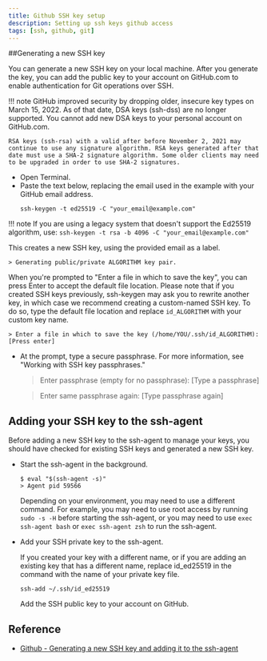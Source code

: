 ```yaml
---
title: Github SSH key setup
description: Setting up ssh keys github access
tags: [ssh, github, git]
---
```


##Generating a new SSH key

You can generate a new SSH key on your local machine. After you generate the key, you can add the public key to your account on GitHub.com to enable authentication for Git operations over SSH.

!!! note GitHub improved security by dropping older, insecure key types on March 15, 2022.
    As of that date, DSA keys (ssh-dss) are no longer supported. You cannot add new DSA keys to your personal account on GitHub.com.

    RSA keys (ssh-rsa) with a valid_after before November 2, 2021 may continue to use any signature algorithm. RSA keys generated after that date must use a SHA-2 signature algorithm. Some older clients may need to be upgraded in order to use SHA-2 signatures.

- Open Terminal.
- Paste the text below, replacing the email used in the example with your GitHub email address.
    ```
    ssh-keygen -t ed25519 -C "your_email@example.com"
    ```

!!! note If you are using a legacy system that doesn't support the Ed25519 algorithm, use:
    ```
    ssh-keygen -t rsa -b 4096 -C "your_email@example.com"
    ```

This creates a new SSH key, using the provided email as a label.

    > Generating public/private ALGORITHM key pair.

When you're prompted to "Enter a file in which to save the key", you can press Enter to accept the default file location. Please note that if you created SSH keys previously, ssh-keygen may ask you to rewrite another key, in which case we recommend creating a custom-named SSH key. To do so, type the default file location and replace `id_ALGORITHM` with your custom key name.

    > Enter a file in which to save the key (/home/YOU/.ssh/id_ALGORITHM):[Press enter]

- At the prompt, type a secure passphrase. For more information, see "Working with SSH key passphrases."

    >Enter passphrase (empty for no passphrase): [Type a passphrase]
    
    >Enter same passphrase again: [Type passphrase again]

## Adding your SSH key to the ssh-agent

Before adding a new SSH key to the ssh-agent to manage your keys, you should have checked for existing SSH keys and generated a new SSH key.

- Start the ssh-agent in the background.

    ```
    $ eval "$(ssh-agent -s)"
    > Agent pid 59566
    ```

    Depending on your environment, you may need to use a different command. For example, you may need to use root access by running `sudo -s -H` before starting the ssh-agent, or you may need to use `exec ssh-agent bash` or `exec ssh-agent zsh` to run the ssh-agent.

- Add your SSH private key to the ssh-agent.

    If you created your key with a different name, or if you are adding an existing key that has a different name, replace id_ed25519 in the command with the name of your private key file.

    ```
    ssh-add ~/.ssh/id_ed25519
    ```

    Add the SSH public key to your account on GitHub.

## Reference
- [Github - Generating a new SSH key and adding it to the ssh-agent](https://docs.github.com/en/authentication/connecting-to-github-with-ssh/generating-a-new-ssh-key-and-adding-it-to-the-ssh-agent)